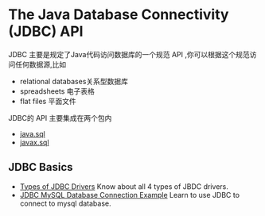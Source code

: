 # The Java Database Connectivity (JDBC) API 

JDBC 主要是规定了Java代码访问数据库的一个规范 API ,你可以根据这个规范访问任何数据源,比如

- relational databases关系型数据库
- spreadsheets 电子表格
- flat files 平面文件

JDBC的 API 主要集成在两个包内

- [java.sql](https://docs.oracle.com/javase/7/docs/api/java/sql/package-summary.html)
- [javax.sql](https://docs.oracle.com/javase/7/docs/api/javax/sql/package-summary.html)

## JDBC Basics

- [Types of JDBC Drivers](https://howtodoinjava.com/java/jdbc/jdbc-basics-types-of-jdbc-drivers/)
  Know about all 4 types of JBDC drivers.
- [JDBC MySQL Database Connection Example](https://howtodoinjava.com/java/jdbc/jdbc-mysql-database-connection-example/)
  Learn to use JDBC to connect to mysql database.